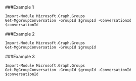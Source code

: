 ###Example 1
```
Import-Module Microsoft.Graph.Groups
Get-MgGroupConversation -GroupId $groupId -ConversationId $conversationId
```
###Example 2
```
Import-Module Microsoft.Graph.Groups
Get-MgGroupConversation -GroupId $groupId
```
###Example 3
```
Import-Module Microsoft.Graph.Groups
Get-MgGroupConversation -GroupId $groupId -ConversationId $conversationId
```
